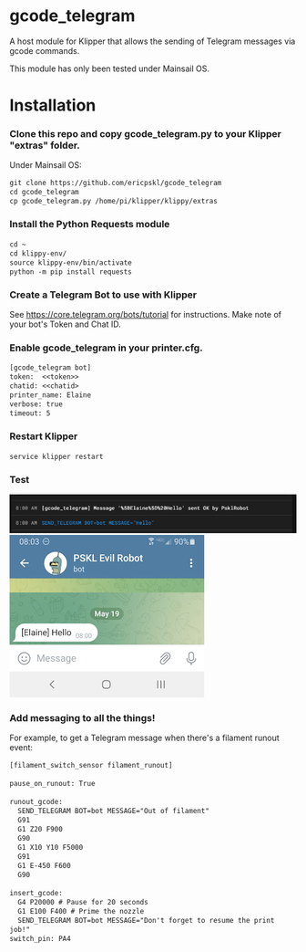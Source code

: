 # gcode_telegram
A host module for Klipper that allows the sending of Telegram messages via gcode commands.  

This module has only been tested under Mainsail OS.  

# Installation

### Clone this repo and copy gcode_telegram.py to your Klipper "extras" folder.  
Under Mainsail OS:

```
git clone https://github.com/ericpskl/gcode_telegram
cd gcode_telegram
cp gcode_telegram.py /home/pi/klipper/klippy/extras
```

### Install the Python Requests module

``` 
cd ~
cd klippy-env/
source klippy-env/bin/activate
python -m pip install requests
```

### Create a Telegram Bot to use with Klipper

See https://core.telegram.org/bots/tutorial for instructions.  Make note of your bot's Token and Chat ID.

### Enable gcode_telegram in your printer.cfg.  

```
[gcode_telegram bot]
token:  <<token>>
chatid: <<chatid>
printer_name: Elaine
verbose: true
timeout: 5
```

### Restart Klipper

```
service klipper restart
```

### Test

![gcode_command_test.png](gcode_command_test.png)
![telegram_message_received.png](telegram_message_received.png)

### Add messaging to all the things!

For example, to get a Telegram message when there's a filament runout event:


```
[filament_switch_sensor filament_runout]

pause_on_runout: True

runout_gcode:
  SEND_TELEGRAM BOT=bot MESSAGE="Out of filament"
  G91
  G1 Z20 F900
  G90
  G1 X10 Y10 F5000
  G91
  G1 E-450 F600
  G90

insert_gcode:
  G4 P20000 # Pause for 20 seconds
  G1 E100 F400 # Prime the nozzle
  SEND_TELEGRAM BOT=bot MESSAGE="Don't forget to resume the print job!"
switch_pin: PA4
```

